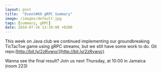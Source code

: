```yaml
---
layout: post
title:  "Event#69 gRPC Summary"
image: /images/default.jpg
tags: [summary, gRPC]
date: 2018-07-26 13:39:00 +0200
---
```


This week on Java club we continued implementing our groundbreaking TicTacToe game using gRPC streams, but we still have some work to do. Git repo:[http://bit.ly/2zRvwvc](http://bit.ly/2zRvwvc) 

Wanna see the final result? Join us next Thursday, at 10:00 in Jamaica (room 223)
